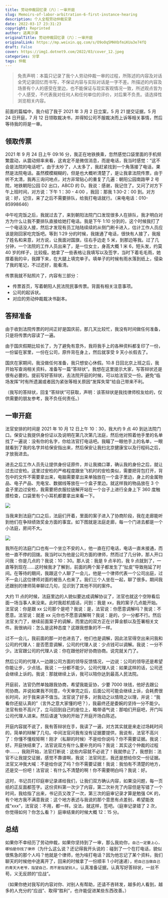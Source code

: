 ```yaml
---
title: 劳动仲裁回忆录（六）：一审开庭
slug: Memoirs-of-labor-arbitration-6-first-instance-hearing
description: 个人全程劳动仲裁实录
date: 2022-03-17 23:31:23
copyright: Reprinted
author: 逃离沙漠
originalTitle: 劳动仲裁回忆录（六）：一审开庭
originalLink: https://mp.weixin.qq.com/s/O9oOq5MHXbfmiKUa3e74fQ
draft: False
cover: https://img1.dotnet9.com/2022/03/cover_12.jpeg
categories: 分享
tags: 仲裁
---
```


> 免责声明：本篇只记录了我个人劳动仲裁一审的过程，所陈述的内容及对话全凭记录回忆而书写，不保证内容与实际对话是一字不差。所描述的内容及场景有个人的感受在里边，也不能保证与现实客观情况一致，所述观点皆为个人感受，不代表我对任何人和任何单位的评价，对后果不负责。请选择性浏览相关内容。

前面的篇幅中，我介绍了我于 2021 年 3 月 2 日立案，5 月 21 提交证据，5 月 24 日开庭，7 月 12 日领取裁决书，并得知公司不服裁决而上诉等相关事情，然后等待我的将是一审。

## 领取传票

2021 年 9 月 24 日上午 09:16 分，我正在地铁换乘，忽然感觉口袋里面的手机频繁震动，从震动频率来看，这肯定不是微信消息，而是电话，我当时感觉：“这不会是法院的电话吧”。由于太吵了，人太多了，我赶紧找到一个角落接了电话，果然是法院电话。虽然模模糊糊的，但是也大概听清楚了，是让我拿法院传票，由于听不太清，我再三询问地点，对方非常贴心的重复了几遍：朝阳公园南路甲 2 号院，地铁朝阳公园 D2 出口，ABCD 的 D。我说：感谢，我记住了。又问了对方下午上班时间，对方说：下午 1：30 - 4:00 ，我回：那我 1:30-2：00 到。对方说：好，记住，来了之后不需要排队，给我打电话就行。（来电电话：010-85998646）

中午吃完饭之后，我就过去了，来到朝阳法院门口发现很多人在排队，我才明白对方为什么让我不要排队直接给她打电话。我是下午 1:10 分到的，这个时候我打了一个电话没人接，然后才发现有员工陆陆续续的从侧门刷卡进入，估计工作人员应该是刚回家吃完饭吧。等到 1:29 分的时候，我拨通了电话，很快有人接了，我报了姓名和来意，对方说，让我面对国旗，往右手边走 5 米，到那边等我。过了几分钟，一个法院的工作人员出来了，是一位女士，身高大概 1 米 6，短头发，约莫 40 岁的样子，比较瘦。她拿了一些表格让我填写以及签字，当时下着毛毛雨，她撑着我的伞，我蹲下来，在大腿上填完单子。填单子的时候有雨水落到纸上，侵染了我的笔记，不过还好，能看清。

传票我就不贴照片了，内容有三部分：

- 传票首页，写着朝阳人民法院民事传票。背面有相关注意事项。
- 公司的起诉状。
- 对应的劳动仲裁裁决书副本。

## 答辩准备

由于收到法院传票的时间正好是国庆前，那几天比较忙，我没有时间做任何准备，只是将传票内容读了一遍。

由于国庆假期比较长了，为了避免有意外，我将我手上的各种资料都复印了一份，一份留在家里，一份在公司，原件背在身上，然后就享受 9 天小长假去了。

国庆在家期间，我没做任何准备，我只想安心休假。10.8 日回北京上班之后，我开始写查询相关资料，准备写一篇“答辩状”。我想在这里提示大家，写答辩状还是很有必要的。提前写好答辩状，去法院开庭的时候，可以给法官交一份。避免“临场发挥”时有所遗漏或者因为紧张等相关原因“发挥失常”给自己带来不利。

（我写的答辩状，回复“答辩状”可获取，声明：该答辩状是我找律师校友给的，仅供需要的朋友参考，我不负任何责任。）

## 一审开庭

法官安排的时间是 2021 年 10 月 12 日上午 10：30，我大约 9 点 40 到达法院门口。保安让我提供身份证以及说明在第几次第几法庭，然后他对照着他手里的名单找了一遍说：没有你的名字，你给法官打电话吧。我瞄了一眼他手上的名单，一眼就看到了我的名字并给保安指出来，然后保安让我扫北京健康宝以及行程码之后，才放我进去。

进去之后工作人员先让提供身份证原件，并让我摘口罩，确认我的身份之后，就让过去过安检。这里过安检的严格程度跟坐飞机时的安检类似，需要把背包打开，背包中的文件不需要拿出来，电脑需要拿出来单独放在一个盒子里边，身上的金属物品、电子产品、充电宝、数据线等放在一个盒子里边。就这样我的物品放在 3 个盒子里边过安检，我需要把衣服拉链解开站在一个台子上进行全身上下 360 度触摸检查，口袋里有个小耳机都要拿出来看一下。

![](https://img1.dotnet9.com/2022/03/1601.jpg)

当我来到法庭门口之后，法庭们开着，里面的案子进入了协商阶段，我在走廊能听到他们在争辩绩效奖金方面的事宜。如下图就是法庭走廊，每一个门进去都是一个小法庭，房间不大。

![](https://img1.dotnet9.com/2022/03/1602.jpg)

我所在的法庭门口也有一个坐立不安的人，他一直在打电话，电话一直未接通，而他一直不停的回拨。我当时以为他是公司方面的律师，然而过了几分钟，那人开口问我：你是几点的？我说：10：30。那人说：我是 9 点半的，我 9 点就到了，一直等到现在……这时候我才了解到，前面的两个案子都发生了“扯皮”导致拖延了时间。在等待的期间，我跟这个人聊了一会儿，他是一个律师代表一个公司出庭，过不一会儿这位律师对面的被告人也来了。我们三个人坐在一起，聊了很多。期间我还跟别的律师简单聊过几句，见识到了其他不同的案件。

大约 11 点的时候，法庭里边的人貌似要达成调解协议了，法官也就这个空隙看后面一场当事人来没来。此时我趁机插话，问到：我是 xx，我的案子几点能开始。法官说：你是跟 xx 公司那个是吧？我说：是，法官说：你愿意调解吗？我说：不愿意。法官说：就差 xx 元你也不愿意调解啊？我说：是的，少一分都不行。然后法官关门了，继续前面案子的调解，而里边的双方正在计算金额以及签署相关文件。我很纳闷：怎么是这种态度？这跟我想象的不一样。

过不一会儿，我前面的那一对也进去了，他们也是调解，因此法官得空出来问我和公司的代理人：是否愿意调解，公司的代理人说：少点钱可以调解。我说：一分不少。法官跟公司的代理人说：你在跟他好好协商协商。说完就关门了。

然后公司的代理人一边跟公司方面的领导反馈情况，一边说：公司的领导还是希望你能让步，少点钱。我说：一分都不能少。公司代理人说：如果这样的话，公司还会继续上诉的。我说：那就继续上诉，我可以陪你达到最高人民法院。

开庭前，法官仍然单独跟我协商，希望我能妥协，少要 7000 块钱，他好去跟公司协商。并说如果我不同意，今天审完之后，后面公司可能会继续上诉，会耗费很长时间，对于我来讲不值当。法官说了好多，对我动之以情晓之以理，并说：“我看你还挺认真的”（言外之意大家懂的吧？），我最终还是委婉的坚持一分不能少。法官有些不高兴了，立马回到自己的座位上，略带语气说：那咱们开庭吧，开门叫公司代理人进来。然后语速飞快的开始了开庭开场白陈述。

开庭内容就不说了，我有答辩状在手，我读了一遍，对方其实就是来走过场耗时间的，简单的辩解了几句。中间法官问我有没有证据要提供，我说有，法官不高兴了：你懂不懂规矩啊！刚才（私聊的时候）不是给你说吗？你不需要证据。我说：好。开庭快结束了，法官说双方有什么要补充的吗？我说：其实这个仲裁的过程中……，我刚开始，法官打断说：这些内容就不必说了！我就停止了，我想到：法官不让我提交证据，感觉不靠谱啊，我说：法官同志，我还是想给你交一份证据。法官又冲我大喊：不是给你说了吗？你不需要证据！我说：我怕有不清楚的地方，还是交一份吧！法官说：有什么不清楚的啊！你不需要明白吗？我说：好。

这时，书记员打印庭审记录递给我们，让我们双方确认内容，如果没问题，每一页纸的正反面都签字。这份资料第一次少了内容，第二次补充了内容但是写错了一个时间，我给指了出来，书记员又改了一次，第三次的庭审记录才算是勉强 OK 的，有个地方我不满意我说：这个地方表述与我说的那个意思有点差别，希望能改成“xxx”，法官说：不用，都一样。没法，就这样，签吧。（庭审记录错了 2 次，你觉得如何？你怎么看？）庭审结束的时候大概 12：15 分。

## 总结

如果你不幸经历了劳动仲裁，如果你坚持到了一审，那么我劝你，`自己一定要上心，哪怕是你找了律师`（为什么这么说？还记得我开头说的：碰到了一个在打电话，貌似很焦急的那个人吗？他就是个律师，他为啥打电话？因为他忘记了某个资料，我们聊天的时候他中途离开了，回来的时候拿了一份顺丰 1 小时速递），`把自己当做自己的青天大老爷，指望自己，而不是指望别人`，认真准备证据，认真写好答辩状，一丝不苟，义无反顾的“应战”。

（如果你绝对我写的内容对你、对别人有帮助，还请不吝转发，越多的人看到，越多的人充分的“应战”、取得“胜利”，也许能促进某些东西改善。）
